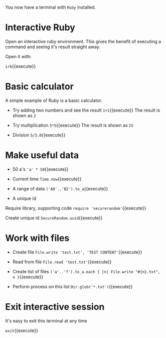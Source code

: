 You now have a terminal with `Ruby` installed. 

# Interactive Ruby
Open an interactive ruby environment. This gives the benefit of executing a command and seeing it's 
result straight away.

Open it with:

`irb`{{execute}}

# Basic calculator

A simple example of Ruby is a basic calculator.

* Try adding two numbers and see the result
`1+1`{{execute}}
The result is shown as `2`

* Try multiplication
`5*5`{{execute}}
The result is shown as `25`

* Division
`5/3.0`{{execute}}

# Make useful data

* 50 a's
`'a' * 50`{{execute}}

* Current time
`Time.now`{{execute}}

* A range of data
`('A0'..'B2').to_a`{{execute}}

* A unique id

Require library, supporting code
`require 'securerandom'`{{execute}}

Create unique id
`SecureRandom.uuid`{{execute}}

# Work with files

* Create file
`File.write 'test.txt', 'TEST CONTENT'`{{execute}}

* Read from file
`File.read 'test.txt'`{{execute}}

* Create list of files
`('a'..'f').to_a.each { |n| File.write "#{n}.txt", n }`{{execute}}

* Perform process on this list
`Dir.glob('*.txt')`{{execute}}

# Exit interactive session

It's easy to exit this terminal at any time

`exit`{{execute}}
